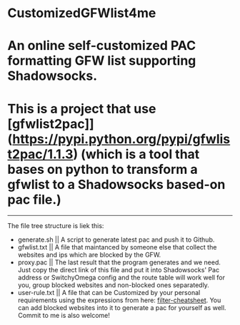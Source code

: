# CustomizedGFWlist4me
An online self-customized PAC formatting GFW list supporting Shadowsocks.
===

This is a project that use [gfwlist2pac]](https://pypi.python.org/pypi/gfwlist2pac/1.1.3) (which is a tool that bases on python to transform a gfwlist to a Shadowsocks based-on pac file.)
=====

<hr />

The file tree structure is liek this:
* generate.sh || A script to generate latest pac and push it to Github.
* gfwlist.txt || A file that maintanced by someone else that collect the websites and ips which are blocked by the GFW.
* proxy.pac || The last result that the program generates and we need. Just copy the direct link of this file and put it into Shadowsocks' Pac address or SwitchyOmega config and the route table will work well for you, group blocked websites and non-blocked ones separatedly.
* user-rule.txt || A file that can be Customized by your personal requirements using the expressions from here: [filter-cheatsheet](https://adblockplus.org/en/filter-cheatsheet). You can add blocked websites into it to generate a pac for yourself as well. Commit to me is also welcome!